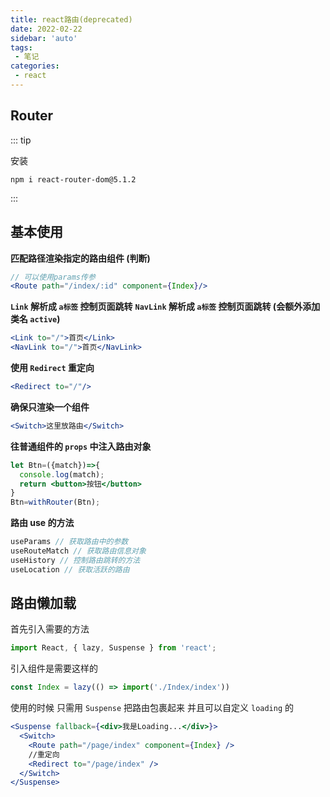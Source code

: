 ```yaml
---
title: react路由(deprecated)
date: 2022-02-22
sidebar: 'auto'
tags:
 - 笔记
categories:
 - react
---
```


## Router

::: tip

安装

`npm i react-router-dom@5.1.2` 

:::


## 基本使用


**匹配路径渲染指定的路由组件 (判断)**

```jsx
// 可以使用params传参
<Route path="/index/:id" component={Index}/>
```

**`Link` 解析成 `a标签` 控制页面跳转**
**`NavLink` 解析成 `a标签` 控制页面跳转 (会额外添加类名 `active`)**

```jsx
<Link to="/">首页</Link>
<NavLink to="/">首页</NavLink>
```

**使用 `Redirect` 重定向**

```jsx
<Redirect to="/"/>
```

**确保只渲染一个组件**

```jsx
<Switch>这里放路由</Switch>
```

**往普通组件的 `props` 中注入路由对象**

```jsx
let Btn=({match})=>{
  console.log(match);
  return <button>按钮</button>
}
Btn=withRouter(Btn);
```

**路由 use 的方法**

```jsx
useParams // 获取路由中的参数
useRouteMatch // 获取路由信息对象
useHistory // 控制路由跳转的方法
useLocation // 获取活跃的路由
```

## 路由懒加载

首先引入需要的方法

```jsx
import React, { lazy, Suspense } from 'react';
```

引入组件是需要这样的

```jsx
const Index = lazy(() => import('./Index/index'))
```

使用的时候 只需用 `Suspense` 把路由包裹起来 并且可以自定义 `loading` 的

```jsx
<Suspense fallback={<div>我是Loading...</div>}>
  <Switch>
    <Route path="/page/index" component={Index} />
    //重定向
    <Redirect to="/page/index" />
  </Switch>
</Suspense>
```

